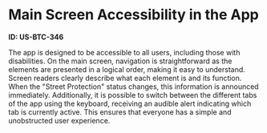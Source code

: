 # Main Screen Accessibility in the App

**ID: US-BTC-346**

The <ProductName> app is designed to be accessible to all users, including those with disabilities. On the main screen, navigation is straightforward as the elements are presented in a logical order, making it easy to understand. Screen readers clearly describe what each element is and its function. When the "Street Protection" status changes, this information is announced immediately. Additionally, it is possible to switch between the different tabs of the app using the keyboard, receiving an audible alert indicating which tab is currently active. This ensures that everyone has a simple and unobstructed user experience.